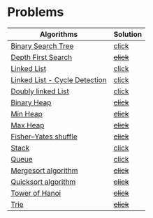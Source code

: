# Problems

| Algorithms                                                               | Solution                                                                                                                     |
|--------------------------------------------------------------------------|-----------------------------------------------------------------------------------------------------|
| [Binary Search Tree](http://en.wikipedia.org/wiki/Binary_search_tree)     | [click](https://github.com/antyang/shiny-octo-memory/blob/master/data-structures/binarySearchTree.js)  |
| [Depth First Search](http://en.wikipedia.org/wiki/Depth-first_search)     | ~~[click](#)~~ |
| [Linked List]()                                                           | [click](https://github.com/antyang/shiny-octo-memory/blob/master/data-structures/singlyLinkedList.js) |
| [Linked List - Cycle Detection]()                                         | [click](https://github.com/antyang/shiny-octo-memory/blob/master/data-structures/singlyLinkedList.js#L46) |
| [Doubly linked List]()                                                    | [click](https://github.com/antyang/shiny-octo-memory/blob/master/data-structures/doubleLinkedList.js) |
| [Binary Heap](http://en.wikipedia.org/wiki/Binary_heap)                   | ~~[click](#)~~ |
| [Min Heap](http://en.wikipedia.org/wiki/Binary_heap)                      | ~~[click](#)~~ |
| [Max Heap](http://en.wikipedia.org/wiki/Binary_heap)                      | ~~[click](#)~~ |
| [Fisher–Yates shuffle](http://en.wikipedia.org/wiki/Fisher%E2%80%93Yates_shuffle) | ~~[click](#)~~ |
| [Stack](http://en.wikipedia.org/wiki/Stack_%28abstract_data_type%29)      | [click](https://github.com/antyang/shiny-octo-memory/blob/master/data-structures/stack.js) |
| [Queue](http://en.wikipedia.org/wiki/Queue_%28abstract_data_type%29)      | [click](https://github.com/antyang/shiny-octo-memory/blob/master/data-structures/queue.js) |
| [Mergesort algorithm](https://en.wikipedia.org/wiki/Merge_sort)           | ~~[click](#)~~ |
| [Quicksort algorithm](http://en.wikipedia.org/wiki/Quicksort)             | ~~[click](#)~~ |
| [Tower of Hanoi](http://en.wikipedia.org/wiki/Tower_of_Hanoi)             | ~~[click](#)~~ |
| [Trie](http://en.wikipedia.org/wiki/Trie)                                 | ~~[click](#)~~ |
